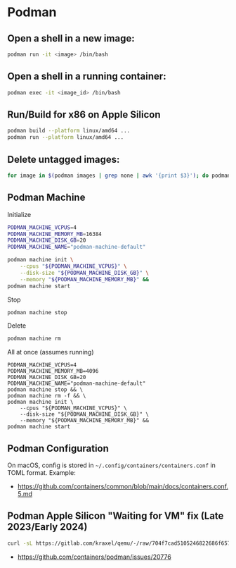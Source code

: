 # Podman

## Open a shell in a new image:

```bash
podman run -it <image> /bin/bash
```

## Open a shell in a running container:

```bash
podman exec -it <image_id> /bin/bash
```

## Run/Build for x86 on Apple Silicon

```bash
podman build --platform linux/amd64 ...
podman run --platform linux/amd64 ...
```

## Delete untagged images:

```bash
for image in $(podman images | grep none | awk '{print $3}'); do podman image rm -f "${image}"; done
```

## Podman Machine

Initialize

```bash
PODMAN_MACHINE_VCPUS=4
PODMAN_MACHINE_MEMORY_MB=16384
PODMAN_MACHINE_DISK_GB=20
PODMAN_MACHINE_NAME="podman-machine-default"

podman machine init \
    --cpus "${PODMAN_MACHINE_VCPUS}" \
    --disk-size "${PODMAN_MACHINE_DISK_GB}" \
    --memory "${PODMAN_MACHINE_MEMORY_MB}" &&
podman machine start
```

Stop

```bash
podman machine stop
```

Delete

```bash
podman machine rm
```

All at once (assumes running)

```
PODMAN_MACHINE_VCPUS=4
PODMAN_MACHINE_MEMORY_MB=4096
PODMAN_MACHINE_DISK_GB=20
PODMAN_MACHINE_NAME="podman-machine-default"
podman machine stop && \
podman machine rm -f && \
podman machine init \
    --cpus "${PODMAN_MACHINE_VCPUS}" \
    --disk-size "${PODMAN_MACHINE_DISK_GB}" \
    --memory "${PODMAN_MACHINE_MEMORY_MB}" &&
podman machine start
```

## Podman Configuration

On macOS, config is stored in `~/.config/containers/containers.conf` in TOML format. Example:

- <https://github.com/containers/common/blob/main/docs/containers.conf.5.md>

## Podman Apple Silicon "Waiting for VM" fix (Late 2023/Early 2024)

```bash
curl -sL https://gitlab.com/kraxel/qemu/-/raw/704f7cad5105246822686f65765ab92045f71a3b/pc-bios/edk2-aarch64-code.fd.bz2 | bzip2 -d - -c > /opt/homebrew/share/qemu/edk2-aarch64-code.fd  
```

 - <https://github.com/containers/podman/issues/20776>

